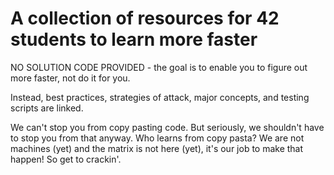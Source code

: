 # A collection of resources for 42 students to learn more faster

NO SOLUTION CODE PROVIDED - the goal is to enable you to figure out more faster, not do it for you.

Instead, best practices, strategies of attack, major concepts, and testing scripts are linked.

We can't stop you from copy pasting code.  But seriously, we shouldn't have to stop you from that 
anyway.  Who learns from copy pasta?  We are not machines (yet) and the matrix is not here (yet),
it's our job to make that happen!  So get to crackin'.





